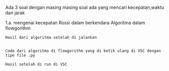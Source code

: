 Ada 3 soal dengan masing masing soal ada yang mencari kecepatan,waktu dan jarak

1.a. mengenai kecepatan Rossi dalam berkendara
    Algoritma dalam flowgorithm

    
    Hasil dari algoritma setelah di jalankan
    
    
    Code dari algoritma di flowgorithm yang di ketik ulang di VSC dengan tipe file .py
    
    Hasil setelah di run di VSC
   

